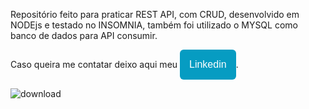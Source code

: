 Repositório feito para praticar REST API, com CRUD, desenvolvido em NODEjs e testado no INSOMNIA, também foi utilizado o MYSQL como banco de dados para API consumir.

Caso queira me contatar deixo aqui meu <a href="https://www.linkedin.com/in/lucas-dantas-6837b9227/"><button style="background: #069cc2; border-radius: 6px; padding: 15px; cursor: pointer; color: #fff; border: none; font-size: 16px;">Linkedin</button></a>.





![download](https://user-images.githubusercontent.com/105881498/197285618-1ad65c9b-c38a-4c6f-a567-6eb102f7570f.jpg)
